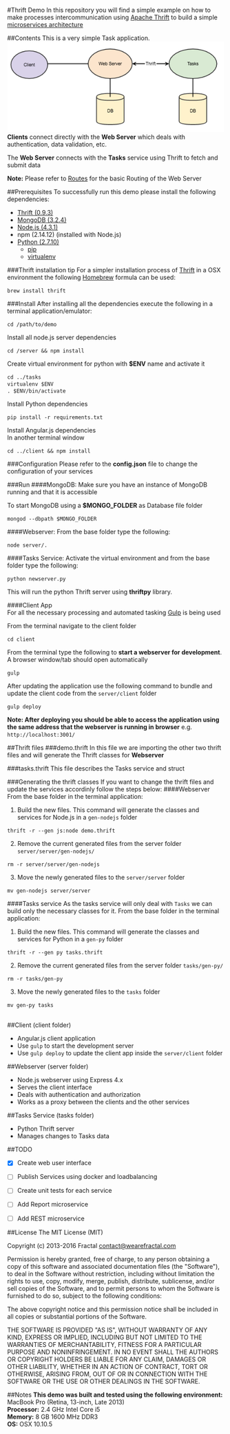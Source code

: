 #Thrift Demo
In this repository you will find a simple example on how to make processes intercommunication using [Apache Thrift][apache-thrift] to build a simple [microservices architecture][microservices-arch]



##Contents
This is a very simple Task application.  
![Simple architecture](Architecture.png)  
**Clients** connect directly with the **Web Server** which deals with authentication, data validation, etc.

The **Web Server** connects with the **Tasks** service using Thrift to fetch and submit data

**Note:** Please refer to [Routes](ROUTES.md) for the basic Routing of the Web Server

##Prerequisites
To successfully run this demo please install the following dependencies:

  - [Thrift (0.9.3)][apache-thrift]
  - [MongoDB (3.2.4)][mongo-db]
  - [Node.js (4.3.1)][node-js]
  - npm (2.14.12) (installed with Node.js)
  - [Python (2.7.10)][python-org]
	- [pip][pip]
  	- [virtualenv][virtualenv]

###Thrift installation tip
For a simpler installation process of [Thrift][apache-thrift] in a OSX environment the following [Homebrew][homebrew] formula can be used:

```
brew install thrift
```

###Install
After installing all the dependencies execute the following in a terminal application/emulator:

```
cd /path/to/demo
```
Install all node.js server dependencies

```
cd /server && npm install
```
Create virtual environment for python with **$ENV** name and activate it

```
cd ../tasks 
virtualenv $ENV
. $ENV/bin/activate
```

Install Python dependencies

```
pip install -r requirements.txt
```

Install Angular.js dependencies  
In another terminal window

```
cd ../client && npm install
```

###Configuration
Please refer to the **config.json** file to change the configuration of your services

###Run
####MongoDB:
Make sure you have an instance of MongoDB running and that it is accessible

To start MongoDB using a **$MONGO_FOLDER** as Database file folder

```
mongod --dbpath $MONGO_FOLDER
```

####Webserver:
From the base folder type the following:

```
node server/.
```

####Tasks Service:
Activate the virtual environment and from the base folder type the following:

```
python newserver.py
```
This will run the python Thrift server using **thriftpy** library.

####Client App  
For all the necessary processing and automated tasking [Gulp][gulp] is being used

From the terminal navigate to the client folder

```
cd client
```

From the terminal type the following to **start a webserver for development**. A browser window/tab should open automatically

```
gulp
```

After updating the application use the following command to bundle and update the client code from the ```server/client``` folder

```
gulp deploy
```

**Note: After deploying you should be able to access the application using the same address that the webserver is running in browser**
e.g. ``` http://localhost:3001/```

##Thrift files
###demo.thrift
In this file we are importing the other two thrift files and will generate the Thrift classes for **Webserver**

###tasks.thrift
This file describes the Tasks service and struct

###Generating the thrift classes
If you want to change the thrift files and update the services accordinly follow the steps below:
####Webserver
From the base folder in the terminal application:

  1. Build the new files. This command will generate the classes and services for Node.js in a ``gen-nodejs`` folder

   ```
   thrift -r --gen js:node demo.thrift
   ```
  2. Remove the current generated files from the server folder ```server/server/gen-nodejs/```

   ```
   rm -r server/server/gen-nodejs
   ```
  3. Move the newly generated files to the ```server/server``` folder
   
   ```
   mv gen-nodejs server/server
   ```
 
####Tasks service
As the tasks service will only deal with ``Tasks`` we can build only the necessary classes for it.
From the base folder in the terminal application: 

  1. Build the new files. This command will generate the classes and services for Python in a ``gen-py`` folder

   ```
   thrift -r --gen py tasks.thrift
   ```
  2. Remove the current generated files from the server folder ```tasks/gen-py/```

   ```
   rm -r tasks/gen-py
   ```
  3. Move the newly generated files to the ```tasks``` folder
   
   ```
   mv gen-py tasks


   ```

##Client (client folder)
* Angular.js client application
* Use ```gulp``` to start the development server
* Use ``gulp deploy`` to update the client app inside the ``server/client`` folder

##Webserver (server folder)
* Node.js webserver using Express 4.x
* Serves the client interface
* Deals with authentication and authorization
* Works as a proxy between the clients and the other services


##Tasks Service (tasks folder)
* Python Thrift server
* Manages changes to Tasks data

##TODO
- [X] Create web user interface
- [ ] Publish Services using docker and loadbalancing
- [ ] Create unit tests for each service
- [ ] Add Report microservice 
- [ ] Add REST microservice


##License
The MIT License (MIT)

Copyright (c) 2013-2016 Fractal <contact@wearefractal.com>

Permission is hereby granted, free of charge, to any person obtaining
a copy of this software and associated documentation files (the
"Software"), to deal in the Software without restriction, including
without limitation the rights to use, copy, modify, merge, publish,
distribute, sublicense, and/or sell copies of the Software, and to
permit persons to whom the Software is furnished to do so, subject to
the following conditions:

The above copyright notice and this permission notice shall be
included in all copies or substantial portions of the Software.

THE SOFTWARE IS PROVIDED "AS IS", WITHOUT WARRANTY OF ANY KIND,
EXPRESS OR IMPLIED, INCLUDING BUT NOT LIMITED TO THE WARRANTIES OF
MERCHANTABILITY, FITNESS FOR A PARTICULAR PURPOSE AND
NONINFRINGEMENT. IN NO EVENT SHALL THE AUTHORS OR COPYRIGHT HOLDERS BE
LIABLE FOR ANY CLAIM, DAMAGES OR OTHER LIABILITY, WHETHER IN AN ACTION
OF CONTRACT, TORT OR OTHERWISE, ARISING FROM, OUT OF OR IN CONNECTION
WITH THE SOFTWARE OR THE USE OR OTHER DEALINGS IN THE SOFTWARE.

##Notes
**This demo was built and tested using the following environment:**  
MacBook Pro (Retina, 13-inch, Late 2013)  
**Processor:** 2.4 GHz Intel Core i5  
**Memory:** 8 GB 1600 MHz DDR3  
**OS:** OSX 10.10.5


[mongo-db]: https://www.mongodb.org/downloads#production
[node-js]: https://nodejs.org/
[python-org]: https://www.python.org/
[apache-thrift]: thrift.apache.org
[microservices-arch]: http://microservices.io/patterns/microservices.html
[pip]: https://pypi.python.org/pypi/pip
[virtualenv]: https://pypi.python.org/pypi/virtualenv
[pymongo]: https://pypi.python.org/pypi/pymongo
[thriftpy]: https://github.com/eleme/thriftpy
[homebrew]: http://brew.sh/
[gulp]: http://gulpjs.com